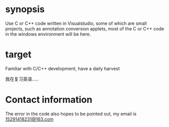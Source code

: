 # synopsis

Use C or C++ code written in Visualstudio, some of which are small projects, such as annotation conversion applets, most of the C or C++ code in the windows environment will be here. 

# target

Familiar with C/C++ development, have a daily harvest

我在复习英语.....

# Contact information

The error in the code also hopes to be pointed out, my email is 15291418231@163.com